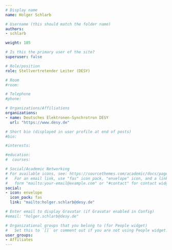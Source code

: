 ```yaml
---
# Display name
name: Holger Schlarb

# Username (this should match the folder name)
authors:
- schlarb

weight: 185

# Is this the primary user of the site?
superuser: false

# Role/position
role: Stellvertretender Leiter (DESY)

# Room
#room:

# Telephone
#phone:

# Organizations/Affiliations
organizations:
- name: Deutsches Elektronen-Synchrotron DESY
  url: "https://www.desy.de"

# Short bio (displayed in user profile at end of posts)
#bio:

#interests:

#education:
#  courses:

# Social/Academic Networking
# For available icons, see: https://sourcethemes.com/academic/docs/page-builder/#icons
#   For an email link, use "fas" icon pack, "envelope" icon, and a link in the
#   form "mailto:your-email@example.com" or "#contact" for contact widget.
social:
- icon: envelope
  icon_pack: fas
  link: "mailto:holger.schlarb@desy.de"

# Enter email to display Gravatar (if Gravatar enabled in Config)
#email: "holger.schlarb@desy.de"

# Organizational groups that you belong to (for People widget)
#   Set this to `[]` or comment out if you are not using People widget.
user_groups:
- Affiliates
---
```

